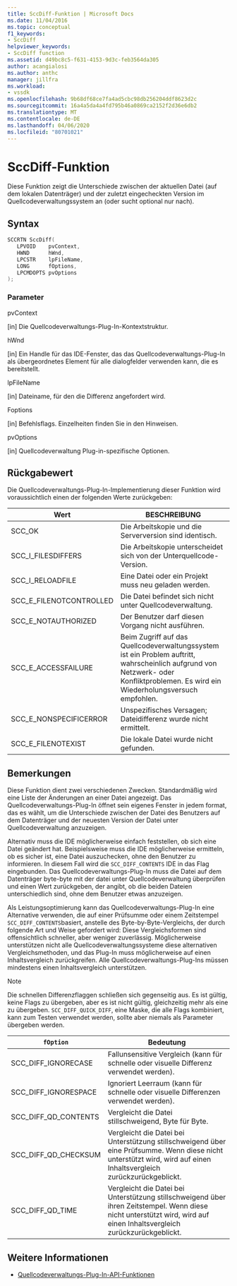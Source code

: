 ```yaml
---
title: SccDiff-Funktion | Microsoft Docs
ms.date: 11/04/2016
ms.topic: conceptual
f1_keywords:
- SccDiff
helpviewer_keywords:
- SccDiff function
ms.assetid: d49bc8c5-f631-4153-9d3c-feb3564da305
author: acangialosi
ms.author: anthc
manager: jillfra
ms.workload:
- vssdk
ms.openlocfilehash: 9b68df68ce7fa4ad5cbc98db256204ddf8623d2c
ms.sourcegitcommit: 16a4a5da4a4fd795b46a0869ca2152f2d36e6db2
ms.translationtype: MT
ms.contentlocale: de-DE
ms.lasthandoff: 04/06/2020
ms.locfileid: "80701021"
---
```

# <a name="sccdiff-function"></a>SccDiff-Funktion
Diese Funktion zeigt die Unterschiede zwischen der aktuellen Datei (auf dem lokalen Datenträger) und der zuletzt eingecheckten Version im Quellcodeverwaltungssystem an (oder sucht optional nur nach).

## <a name="syntax"></a>Syntax

```cpp
SCCRTN SccDiff(
   LPVOID    pvContext,
   HWND      hWnd,
   LPCSTR    lpFileName,
   LONG      fOptions,
   LPCMDOPTS pvOptions
);
```

### <a name="parameters"></a>Parameter
 pvContext

[in] Die Quellcodeverwaltungs-Plug-In-Kontextstruktur.

 hWnd

[in] Ein Handle für das IDE-Fenster, das das Quellcodeverwaltungs-Plug-In als übergeordnetes Element für alle dialogfelder verwenden kann, die es bereitstellt.

 lpFileName

[in] Dateiname, für den die Differenz angefordert wird.

 Foptions

[in] Befehlsflags. Einzelheiten finden Sie in den Hinweisen.

 pvOptions

[in] Quellcodeverwaltung Plug-in-spezifische Optionen.

## <a name="return-value"></a>Rückgabewert
 Die Quellcodeverwaltungs-Plug-In-Implementierung dieser Funktion wird voraussichtlich einen der folgenden Werte zurückgeben:

|Wert|BESCHREIBUNG|
|-----------|-----------------|
|SCC_OK|Die Arbeitskopie und die Serverversion sind identisch.|
|SCC_I_FILESDIFFERS|Die Arbeitskopie unterscheidet sich von der Unterquellcode-Version.|
|SCC_I_RELOADFILE|Eine Datei oder ein Projekt muss neu geladen werden.|
|SCC_E_FILENOTCONTROLLED|Die Datei befindet sich nicht unter Quellcodeverwaltung.|
|SCC_E_NOTAUTHORIZED|Der Benutzer darf diesen Vorgang nicht ausführen.|
|SCC_E_ACCESSFAILURE|Beim Zugriff auf das Quellcodeverwaltungssystem ist ein Problem auftritt, wahrscheinlich aufgrund von Netzwerk- oder Konfliktproblemen. Es wird ein Wiederholungsversuch empfohlen.|
|SCC_E_NONSPECIFICERROR|Unspezifisches Versagen; Dateidifferenz wurde nicht ermittelt.|
|SCC_E_FILENOTEXIST|Die lokale Datei wurde nicht gefunden.|

## <a name="remarks"></a>Bemerkungen
 Diese Funktion dient zwei verschiedenen Zwecken. Standardmäßig wird eine Liste der Änderungen an einer Datei angezeigt. Das Quellcodeverwaltungs-Plug-In öffnet sein eigenes Fenster in jedem format, das es wählt, um die Unterschiede zwischen der Datei des Benutzers auf dem Datenträger und der neuesten Version der Datei unter Quellcodeverwaltung anzuzeigen.

 Alternativ muss die IDE möglicherweise einfach feststellen, ob sich eine Datei geändert hat. Beispielsweise muss die IDE möglicherweise ermitteln, ob es sicher ist, eine Datei auszuchecken, ohne den Benutzer zu informieren. In diesem Fall wird die `SCC_DIFF_CONTENTS` IDE in das Flag eingebunden. Das Quellcodeverwaltungs-Plug-In muss die Datei auf dem Datenträger byte-byte mit der datei unter Quellcodeverwaltung überprüfen und einen Wert zurückgeben, der angibt, ob die beiden Dateien unterschiedlich sind, ohne dem Benutzer etwas anzuzeigen.

 Als Leistungsoptimierung kann das Quellcodeverwaltungs-Plug-In eine Alternative verwenden, die auf einer Prüfsumme oder einem Zeitstempel `SCC_DIFF_CONTENTS`basiert, anstelle des Byte-by-Byte-Vergleichs, der durch folgende Art und Weise gefordert wird: Diese Vergleichsformen sind offensichtlich schneller, aber weniger zuverlässig. Möglicherweise unterstützen nicht alle Quellcodeverwaltungssysteme diese alternativen Vergleichsmethoden, und das Plug-In muss möglicherweise auf einen Inhaltsvergleich zurückgreifen. Alle Quellcodeverwaltungs-Plug-Ins müssen mindestens einen Inhaltsvergleich unterstützen.

> [!NOTE]
> Die schnellen Differenzflaggen schließen sich gegenseitig aus. Es ist gültig, keine Flags zu übergeben, aber es ist nicht gültig, gleichzeitig mehr als eine zu übergeben. `SCC_DIFF_QUICK_DIFF`, eine Maske, die alle Flags kombiniert, kann zum Testen verwendet werden, sollte aber niemals als Parameter übergeben werden.

|`fOption`|Bedeutung|
|---------------|-------------|
|SCC_DIFF_IGNORECASE|Fallunsensitive Vergleich (kann für schnelle oder visuelle Differenz verwendet werden).|
|SCC_DIFF_IGNORESPACE|Ignoriert Leerraum (kann für schnelle oder visuelle Differenzen verwendet werden).|
|SCC_DIFF_QD_CONTENTS|Vergleicht die Datei stillschweigend, Byte für Byte.|
|SCC_DIFF_QD_CHECKSUM|Vergleicht die Datei bei Unterstützung stillschweigend über eine Prüfsumme. Wenn diese nicht unterstützt wird, wird auf einen Inhaltsvergleich zurückzurückgeblickt.|
|SCC_DIFF_QD_TIME|Vergleicht die Datei bei Unterstützung stillschweigend über ihren Zeitstempel. Wenn diese nicht unterstützt wird, wird auf einen Inhaltsvergleich zurückzurückgeblickt.|

## <a name="see-also"></a>Weitere Informationen
- [Quellcodeverwaltungs-Plug-In-API-Funktionen](../extensibility/source-control-plug-in-api-functions.md)
